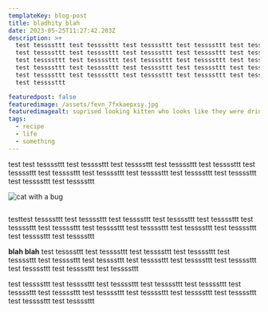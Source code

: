 ```yaml
---
templateKey: blog-post
title: bladhity blah
date: 2023-05-25T11:27:42.203Z
description: >+
  test tessssttt test tessssttt test tessssttt test tessssttt test tessssttt
  test tessssttt test tessssttt test tessssttt test tessssttt test tessssttt
  test tessssttt test tessssttt test tessssttt test tessssttt test tessssttt
  test tessssttt test tessssttt test tessssttt test tessssttt test tessssttt
  test tessssttt test tessssttt test tessssttt test tessssttt test tessssttt
  test tessssttt

featuredpost: false
featuredimage: /assets/fevn_7fxkaepxsy.jpg
featuredimagealt: suprised looking kitten who looks like they were drinking from a can of juice
tags:
  - recipe
  - life
  - something
---
```

test test tessssttt test tessssttt test tessssttt test tessssttt test tessssttt test tessssttt test tessssttt test tessssttt test tessssttt test tessssttt test tessssttt test tessssttt test tessssttt

![cat with a bug](/assets/bug.jpg "cat with a bug")

![]()

testtest tessssttt test tessssttt test tessssttt test tessssttt test tessssttt test tessssttt test tessssttt test tessssttt test tessssttt test tessssttt test tessssttt test tessssttt test tessssttt

**blah blah** test tessssttt test tessssttt test tessssttt test tessssttt test tessssttt test tessssttt test tessssttt test tessssttt test tessssttt test tessssttt test tessssttt test tessssttt test tessssttt

test tessssttt test tessssttt test tessssttt test tessssttt test tessssttt test tessssttt test tessssttt test tessssttt test tessssttt test tessssttt test tessssttt test tessssttt test tessssttt